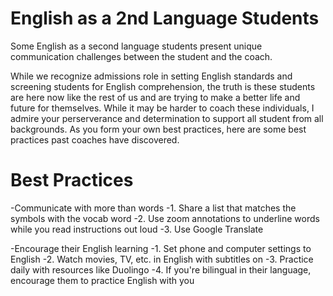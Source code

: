 # English as a 2nd Language Students

Some English as a second language students present unique communication challenges between the student and the coach.

While we recognize admissions role in setting English standards and screening students for English comprehension, the truth is these students are here now like the rest of us and are trying to make a better life and future for themselves. While it may be harder to coach these individuals, I admire your perserverance and determination to support all student from all backgrounds. As you form your own best practices, here are some best practices past coaches have discovered.

# Best Practices

-Communicate with more than words
-1. Share a list that matches the symbols with the vocab word
-2. Use zoom annotations to underline words while you read instructions out loud
-3. Use Google Translate

-Encourage their English learning
-1. Set phone and computer settings to English
-2. Watch movies, TV, etc. in English with subtitles on
-3. Practice daily with resources like Duolingo
-4. If you're bilingual in their language, encourage them to practice English with you
